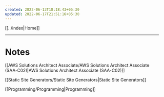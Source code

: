 ```yaml
---
created: 2022-06-13T18:18:43+05:30
updated: 2022-06-17T21:51:16+05:30
---
```

[[../index|Home]]

---
# Notes
[[AWS Solutions Architect Associate/AWS Solutions Architect Associate (SAA-C02)|AWS Solutions Architect Associate (SAA-C02)]]

[[Static Site Generators/Static Site Generators|Static Site Generators]]

[[Programming/Programming|Programming]]

